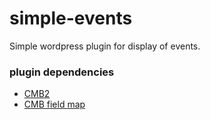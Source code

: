 # simple-events

Simple wordpress plugin for display of events.

### plugin dependencies
- [CMB2](https://github.com/CMB2/CMB2)
- [CMB field map](https://github.com/mustardBees/cmb_field_map)
